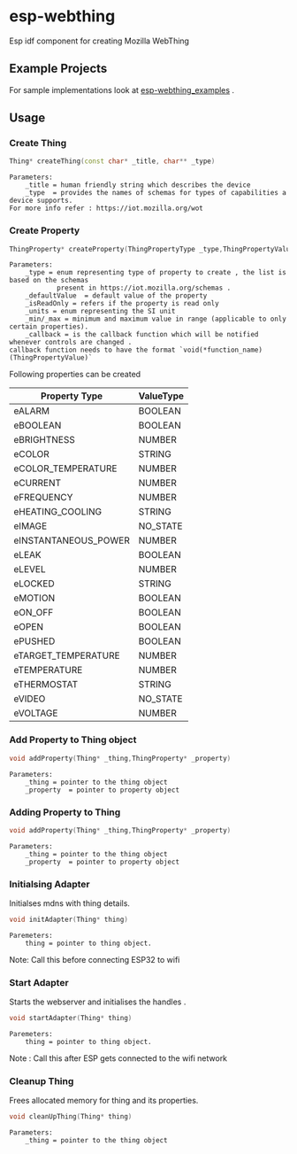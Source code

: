 # esp-webthing
Esp idf component for creating Mozilla WebThing

## Example Projects
For sample implementations look at [esp-webthing_examples](https://github.com/akshayvernekar/esp-webthing_examples.git) .


## Usage
### Create Thing
```c++
Thing* createThing(const char* _title, char** _type)
````
    Parameters:
        _title = human friendly string which describes the device
        _type  = provides the names of schemas for types of capabilities a device supports.
    For more info refer : https://iot.mozilla.org/wot

### Create Property
```c++
ThingProperty* createProperty(ThingPropertyType _type,ThingPropertyValue _defaultValue,bool _isReadOnly,PropertyUnits _units,double _min,double _max,PropertyChange_cb _callback)
```
    Parameters:
        _type = enum representing type of property to create , the list is based on the schemas 
                present in https://iot.mozilla.org/schemas .
        _defaultValue  = default value of the property
        _isReadOnly = refers if the property is read only
        _units = enum representing the SI unit
        _min/_max = minimum and maximum value in range (applicable to only certain properties).
        _callback = is the callback function which will be notified whenever controls are changed . 
    callback function needs to have the format `void(*function_name)(ThingPropertyValue)`

Following properties can be created

| Property Type        | ValueType |
|----------------------|-----------|
| eALARM               | BOOLEAN   |
| eBOOLEAN             | BOOLEAN   |
| eBRIGHTNESS          | NUMBER    |
| eCOLOR               | STRING    |
| eCOLOR_TEMPERATURE   | NUMBER    |
| eCURRENT             | NUMBER    |
| eFREQUENCY           | NUMBER    |
| eHEATING_COOLING     | STRING    |
| eIMAGE               | NO_STATE  |
| eINSTANTANEOUS_POWER | NUMBER    |
| eLEAK                | BOOLEAN   |
| eLEVEL               | NUMBER    |
| eLOCKED              | STRING    |
| eMOTION              | BOOLEAN   |
| eON_OFF              | BOOLEAN   |
| eOPEN                | BOOLEAN   |
| ePUSHED              | BOOLEAN   |
| eTARGET_TEMPERATURE  | NUMBER    |
| eTEMPERATURE         | NUMBER    |
| eTHERMOSTAT          | STRING    |
| eVIDEO               | NO_STATE  |
| eVOLTAGE             | NUMBER    |
### Add Property to Thing object
```c++
void addProperty(Thing* _thing,ThingProperty* _property)
```
    Parameters:
        _thing = pointer to the thing object 
        _property  = pointer to property object 

### Adding Property to Thing
```c++
void addProperty(Thing* _thing,ThingProperty* _property)
```
    Parameters:
        _thing = pointer to the thing object 
        _property  = pointer to property object 

### Initialsing Adapter
Initialses mdns with thing details.
```c++
void initAdapter(Thing* thing)
```
    Paremeters:
        thing = pointer to thing object.
Note: Call this before connecting ESP32 to wifi

### Start Adapter
Starts the webserver and initialises the handles .
```c++
void startAdapter(Thing* thing)
``` 
    Paremeters:
        thing = pointer to thing object.
Note : Call this after ESP gets connected to the wifi network

### Cleanup Thing
Frees allocated memory for thing and its properties.
```c++
void cleanUpThing(Thing* thing)
``` 
    Parameters:
        _thing = pointer to the thing object 


